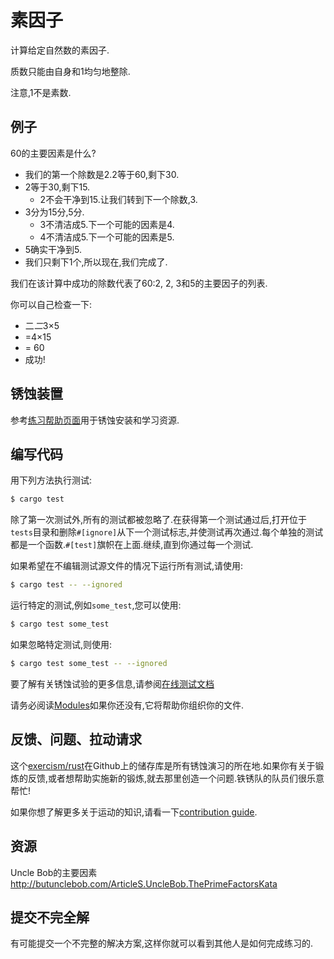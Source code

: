 # 素因子

计算给定自然数的素因子.

质数只能由自身和1均匀地整除.

注意,1不是素数.

## 例子

60的主要因素是什么?

-   我们的第一个除数是2.2等于60,剩下30.
-   2等于30,剩下15.
    -   2不会干净到15.让我们转到下一个除数,3.
-   3分为15分,5分.
    -   3不清洁成5.下一个可能的因素是4.
    -   4不清洁成5.下一个可能的因素是5.
-   5确实干净到5.
-   我们只剩下1个,所以现在,我们完成了.

我们在该计算中成功的除数代表了60∶2, 2, 3和5的主要因子的列表.

你可以自己检查一下:

-   二*二*3×5
-   =4×15
-   = 60
-   成功!

## 锈蚀装置

参考[练习帮助页面][help-page]用于锈蚀安装和学习资源.

## 编写代码

用下列方法执行测试:

```bash
$ cargo test
```

除了第一次测试外,所有的测试都被忽略了.在获得第一个测试通过后,打开位于`tests`目录和删除`#[ignore]`从下一个测试标志,并使测试再次通过.每个单独的测试都是一个函数.`#[test]`旗帜在上面.继续,直到你通过每一个测试.

如果希望在不编辑测试源文件的情况下运行所有测试,请使用:

```bash
$ cargo test -- --ignored
```

运行特定的测试,例如`some_test`,您可以使用:

```bash
$ cargo test some_test
```

如果忽略特定测试,则使用:

```bash
$ cargo test some_test -- --ignored
```

要了解有关锈蚀试验的更多信息,请参阅[在线测试文档][rust-tests]

请务必阅读[Modules](https://doc.rust-lang.org/book/2018-edition/ch07-00-modules.html)如果你还没有,它将帮助你组织你的文件.

## 反馈、问题、拉动请求

这个[exercism/rust](https://github.com/exercism/rust)在Github上的储存库是所有锈蚀演习的所在地.如果你有关于锻炼的反馈,或者想帮助实施新的锻炼,就去那里创造一个问题.铁锈队的队员们很乐意帮忙!

如果你想了解更多关于运动的知识,请看一下[contribution guide](https://github.com/exercism/docs/blob/master/contributing-to-language-tracks/README.md).

[help-page]: https://exercism.io/tracks/rust/learning

[modules]: https://doc.rust-lang.org/book/2018-edition/ch07-00-modules.html

[cargo]: https://doc.rust-lang.org/book/2018-edition/ch14-00-more-about-cargo.html

[rust-tests]: https://doc.rust-lang.org/book/2018-edition/ch11-02-running-tests.html

## 资源

Uncle Bob的主要因素<http://butunclebob.com/ArticleS.UncleBob.ThePrimeFactorsKata>

## 提交不完全解

有可能提交一个不完整的解决方案,这样你就可以看到其他人是如何完成练习的.
